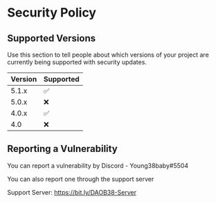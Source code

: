# Security Policy

## Supported Versions

Use this section to tell people about which versions of your project are
currently being supported with security updates.

| Version | Supported          |
| ------- | ------------------ |
| 5.1.x   | :white_check_mark: |
| 5.0.x   | :x:                |
| 4.0.x   | :white_check_mark: |
| 4.0   | :x:                |

## Reporting a Vulnerability

You can report a vulnerability by Discord - Young38baby#5504

You can also report one through the support server

Support Server: https://bit.ly/DAOB38-Server
